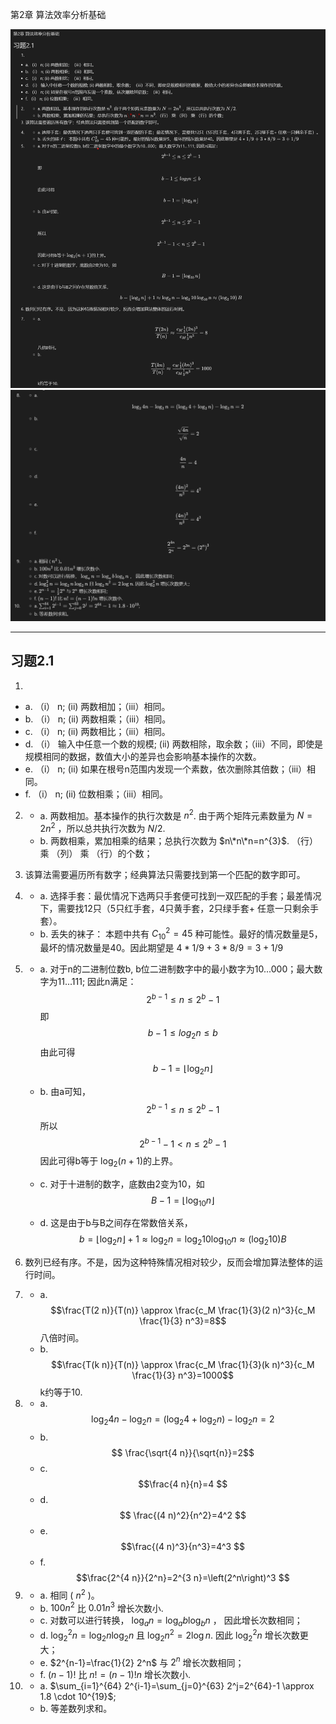 第2章 算法效率分析基础


![](asset/ch02-1-1.png)
![](asset/ch02-1-2.png)


---
## 习题2.1
1. 
- a. （i） n; (ii) 两数相加；（iii）相同。
- b. （i） n; (ii) 两数相乘；（iii）相同。
- c. （i） n; (ii) 两数相比；（iii）相同。
- d. （i） 输入中任意一个数的规模; (ii) 两数相除，取余数；（iii）不同，即使是规模相同的数据，数值大小的差异也会影响基本操作的次数。
- e. （i） n; (ii) 如果在根号n范围内发现一个素数，依次删除其倍数；（iii）相同。
- f. （i） n; (ii) 位数相乘；（iii）相同。
2. 
   - a. 两数相加。基本操作的执行次数是 $n^{2}$. 由于两个矩阵元素数量为 $N=2n^{2}$ ，所以总共执行次数为 $N/2$.
   - b. 两数相乘，累加相乘的结果；总执行次数为 $n\*n\*n=n^{3}$. （行） 乘 （列） 乘 （行）的个数；

2. 该算法需要遍历所有数字；经典算法只需要找到第一个匹配的数字即可。
   
3. 
   - a. 选择手套：最优情况下选两只手套便可找到一双匹配的手套；最差情况下，需要找12只（5只红手套，4只黄手套，2只绿手套+ 任意一只剩余手套）。
   - b. 丢失的袜子： 本题中共有 $C_{10}^{2}=45$ 种可能性。最好的情况数量是5，最坏的情况数量是40。因此期望是 $4 * 1/9 + 3 * 8/9 = 3 + 1/9$

4. 
   - a. 对于n的二进制位数b, b位二进制数字中的最小数字为10...000；最大数字为11...111; 
      因此n满足：
      $$2^{b-1}\leq n\leq 2^{b}-1$$
      即
      $${b-1}\leq log _2 n\leq b$$ 
      由此可得
      $$b-1=\lfloor\log _2 n\rfloor$$ 
   - b. 由a可知， 
      $$2^{b-1}\leq n \leq 2^{b}-1$$
      所以
      $$2^{b-1} -1 < n \leq 2^{b}-1$$
      因此可得b等于 $\log _2 (n+1)$的上界。
  
   - c. 对于十进制的数字，底数由2变为10，如 
      $$
      B-1=\left\lfloor\log _{10} n\right\rfloor
      $$
   - d. 这是由于b与B之间存在常数倍关系， 
     $$
     b=\left\lfloor\log _2 n\right\rfloor+1 \approx \log _2 n=\log _2 10 \log _{10} n \approx\left(\log _2 10\right) B
     $$

5. 数列已经有序。不是，因为这种特殊情况相对较少，反而会增加算法整体的运行时间。

6. 
   - a.  
      $$\frac{T(2 n)}{T(n)} \approx \frac{c_M \frac{1}{3}(2 n)^3}{c_M \frac{1}{3} n^3}=8$$
      八倍时间。
   - b. 
      $$\frac{T(k n)}{T(n)} \approx \frac{c_M \frac{1}{3}(k n)^3}{c_M \frac{1}{3} n^3}=1000$$
      k约等于10.

7. 
   - a. 
      $$
      \log _2 4 n-\log _2 n=\left(\log _2 4+\log _2 n\right)-\log _2 n=2
      $$
   - b. 
      $$
      \frac{\sqrt{4 n}}{\sqrt{n}}=2$$
   - c. 
      $$\frac{4 n}{n}=4
      $$ 
   - d. 
      $$
      \frac{(4 n)^2}{n^2}=4^2
      $$
   - e. 
      $$\frac{(4 n)^3}{n^3}=4^3
      $$
   - f. 
     $$\frac{2^{4 n}}{2^n}=2^{3 n}=\left(2^n\right)^3
     $$

8. 
   -  a. 相同 ( $n^{2}$ )。
   -  b. $100 n^2$ 比 $0.01 n^3$ 增长次数小.
   -  c. 对数可以进行转换， $\log _a n=\log _a b \log _b n$ ， 因此增长次数相同；
   -  d. $\log _2^2 n=\log _2 n \log _2 n$ 且 $\log _2 n^2=2 \log n$. 因此 $\log _2^2 n$ 增长次数更大；
   -  e. $2^{n-1}=\frac{1}{2} 2^n$  与 $2^n$ 增长次数相同；
   -  f. $(n-1) !$ 比 $n !=(n-1) ! n$ 增长次数小.

9.  
    - a. $\sum_{i=1}^{64} 2^{i-1}=\sum_{j=0}^{63} 2^j=2^{64}-1 \approx 1.8 \cdot 10^{19}$;
    - b. 等差数列求和。




